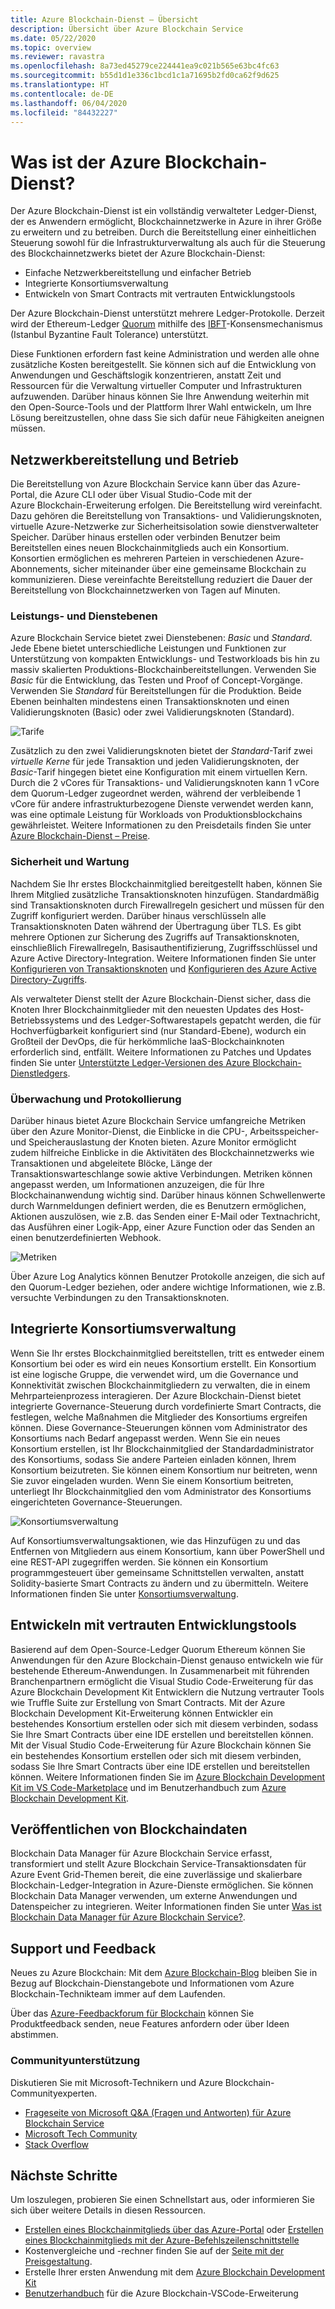 ```yaml
---
title: Azure Blockchain-Dienst – Übersicht
description: Übersicht über Azure Blockchain Service
ms.date: 05/22/2020
ms.topic: overview
ms.reviewer: ravastra
ms.openlocfilehash: 8a73ed45279ce224441ea9c021b565e63bc4fc63
ms.sourcegitcommit: b55d1d1e336c1bcd1c1a71695b2fd0ca62f9d625
ms.translationtype: HT
ms.contentlocale: de-DE
ms.lasthandoff: 06/04/2020
ms.locfileid: "84432227"
---
```

# <a name="what-is-azure-blockchain-service"></a>Was ist der Azure Blockchain-Dienst?

Der Azure Blockchain-Dienst ist ein vollständig verwalteter Ledger-Dienst, der es Anwendern ermöglicht, Blockchainnetzwerke in Azure in ihrer Größe zu erweitern und zu betreiben. Durch die Bereitstellung einer einheitlichen Steuerung sowohl für die Infrastrukturverwaltung als auch für die Steuerung des Blockchainnetzwerks bietet der Azure Blockchain-Dienst:

* Einfache Netzwerkbereitstellung und einfacher Betrieb
* Integrierte Konsortiumsverwaltung
* Entwickeln von Smart Contracts mit vertrauten Entwicklungstools

Der Azure Blockchain-Dienst unterstützt mehrere Ledger-Protokolle. Derzeit wird der Ethereum-Ledger [Quorum](https://www.goquorum.com/) mithilfe des [IBFT](https://github.com/jpmorganchase/quorum/wiki/Quorum-Consensus)-Konsensmechanismus (Istanbul Byzantine Fault Tolerance) unterstützt.

Diese Funktionen erfordern fast keine Administration und werden alle ohne zusätzliche Kosten bereitgestellt. Sie können sich auf die Entwicklung von Anwendungen und Geschäftslogik konzentrieren, anstatt Zeit und Ressourcen für die Verwaltung virtueller Computer und Infrastrukturen aufzuwenden. Darüber hinaus können Sie Ihre Anwendung weiterhin mit den Open-Source-Tools und der Plattform Ihrer Wahl entwickeln, um Ihre Lösung bereitzustellen, ohne dass Sie sich dafür neue Fähigkeiten aneignen müssen.

## <a name="network-deployment-and-operations"></a>Netzwerkbereitstellung und Betrieb

Die Bereitstellung von Azure Blockchain Service kann über das Azure-Portal, die Azure CLI oder über Visual Studio-Code mit der Azure Blockchain-Erweiterung erfolgen. Die Bereitstellung wird vereinfacht. Dazu gehören die Bereitstellung von Transaktions- und Validierungsknoten, virtuelle Azure-Netzwerke zur Sicherheitsisolation sowie dienstverwalteter Speicher.  Darüber hinaus erstellen oder verbinden Benutzer beim Bereitstellen eines neuen Blockchainmitglieds auch ein Konsortium.  Konsortien ermöglichen es mehreren Parteien in verschiedenen Azure-Abonnements, sicher miteinander über eine gemeinsame Blockchain zu kommunizieren.  Diese vereinfachte Bereitstellung reduziert die Dauer der Bereitstellung von Blockchainnetzwerken von Tagen auf Minuten.

### <a name="performance-and-service-tiers"></a>Leistungs- und Dienstebenen

Azure Blockchain Service bietet zwei Dienstebenen: *Basic* und *Standard*. Jede Ebene bietet unterschiedliche Leistungen und Funktionen zur Unterstützung von kompakten Entwicklungs- und Testworkloads bis hin zu massiv skalierten Produktions-Blockchainbereitstellungen. Verwenden Sie *Basic* für die Entwicklung, das Testen und Proof of Concept-Vorgänge. Verwenden Sie *Standard* für Bereitstellungen für die Produktion. Beide Ebenen beinhalten mindestens einen Transaktionsknoten und einen Validierungsknoten (Basic) oder zwei Validierungsknoten (Standard). 

![Tarife](./media/overview/pricing-tiers.png)

Zusätzlich zu den zwei Validierungsknoten bietet der *Standard*-Tarif zwei *virtuelle Kerne* für jede Transaktion und jeden Validierungsknoten, der *Basic*-Tarif hingegen bietet eine Konfiguration mit einem virtuellen Kern.  Durch die 2 vCores für Transaktions- und Validierungsknoten kann 1 vCore dem Quorum-Ledger zugeordnet werden, während der verbleibende 1 vCore für andere infrastrukturbezogene Dienste verwendet werden kann, was eine optimale Leistung für Workloads von Produktionsblockchains gewährleistet. Weitere Informationen zu den Preisdetails finden Sie unter [Azure Blockchain-Dienst – Preise](https://azure.microsoft.com/pricing/details/blockchain-service).

### <a name="security-and-maintenance"></a>Sicherheit und Wartung

Nachdem Sie Ihr erstes Blockchainmitglied bereitgestellt haben, können Sie Ihrem Mitglied zusätzliche Transaktionsknoten hinzufügen.  Standardmäßig sind Transaktionsknoten durch Firewallregeln gesichert und müssen für den Zugriff konfiguriert werden.  Darüber hinaus verschlüsseln alle Transaktionsknoten Daten während der Übertragung über TLS.  Es gibt mehrere Optionen zur Sicherung des Zugriffs auf Transaktionsknoten, einschließlich Firewallregeln, Basisauthentifizierung, Zugriffsschlüssel und Azure Active Directory-Integration. Weitere Informationen finden Sie unter [Konfigurieren von Transaktionsknoten](configure-transaction-nodes.md) und [Konfigurieren des Azure Active Directory-Zugriffs](configure-aad.md).

Als verwalteter Dienst stellt der Azure Blockchain-Dienst sicher, dass die Knoten Ihrer Blockchainmitglieder mit den neuesten Updates des Host-Betriebssystems und des Ledger-Softwarestapels gepatcht werden, die für Hochverfügbarkeit konfiguriert sind (nur Standard-Ebene), wodurch ein Großteil der DevOps, die für herkömmliche IaaS-Blockchainknoten erforderlich sind, entfällt.  Weitere Informationen zu Patches und Updates finden Sie unter [Unterstützte Ledger-Versionen des Azure Blockchain-Dienstledgers](ledger-versions.md).

### <a name="monitoring-and-logging"></a>Überwachung und Protokollierung

Darüber hinaus bietet Azure Blockchain Service umfangreiche Metriken über den Azure Monitor-Dienst, die Einblicke in die CPU-, Arbeitsspeicher- und Speicherauslastung der Knoten bieten.  Azure Monitor ermöglicht zudem hilfreiche Einblicke in die Aktivitäten des Blockchainnetzwerks wie Transaktionen und abgeleitete Blöcke, Länge der Transaktionswarteschlange sowie aktive Verbindungen.  Metriken können angepasst werden, um Informationen anzuzeigen, die für Ihre Blockchainanwendung wichtig sind.  Darüber hinaus können Schwellenwerte durch Warnmeldungen definiert werden, die es Benutzern ermöglichen, Aktionen auszulösen, wie z.B. das Senden einer E-Mail oder Textnachricht, das Ausführen einer Logik-App, einer Azure Function oder das Senden an einen benutzerdefinierten Webhook.

![Metriken](./media/overview/metrics.png)

Über Azure Log Analytics können Benutzer Protokolle anzeigen, die sich auf den Quorum-Ledger beziehen, oder andere wichtige Informationen, wie z.B. versuchte Verbindungen zu den Transaktionsknoten.

## <a name="built-in-consortium-management"></a>Integrierte Konsortiumsverwaltung

Wenn Sie Ihr erstes Blockchainmitglied bereitstellen, tritt es entweder einem Konsortium bei oder es wird ein neues Konsortium erstellt.  Ein Konsortium ist eine logische Gruppe, die verwendet wird, um die Governance und Konnektivität zwischen Blockchainmitgliedern zu verwalten, die in einem Mehrparteienprozess interagieren.  Der Azure Blockchain-Dienst bietet integrierte Governance-Steuerung durch vordefinierte Smart Contracts, die festlegen, welche Maßnahmen die Mitglieder des Konsortiums ergreifen können.  Diese Governance-Steuerungen können vom Administrator des Konsortiums nach Bedarf angepasst werden. Wenn Sie ein neues Konsortium erstellen, ist Ihr Blockchainmitglied der Standardadministrator des Konsortiums, sodass Sie andere Parteien einladen können, Ihrem Konsortium beizutreten.  Sie können einem Konsortium nur beitreten, wenn Sie zuvor eingeladen wurden.  Wenn Sie einem Konsortium beitreten, unterliegt Ihr Blockchainmitglied den vom Administrator des Konsortiums eingerichteten Governance-Steuerungen.

![Konsortiumsverwaltung](./media/overview/consortium.png)

Auf Konsortiumsverwaltungsaktionen, wie das Hinzufügen zu und das Entfernen von Mitgliedern aus einem Konsortium, kann über PowerShell und eine REST-API zugegriffen werden. Sie können ein Konsortium programmgesteuert über gemeinsame Schnittstellen verwalten, anstatt Solidity-basierte Smart Contracts zu ändern und zu übermitteln. Weitere Informationen finden Sie unter [Konsortiumsverwaltung](consortium.md).

## <a name="develop-using-familiar-development-tools"></a>Entwickeln mit vertrauten Entwicklungstools

Basierend auf dem Open-Source-Ledger Quorum Ethereum können Sie Anwendungen für den Azure Blockchain-Dienst genauso entwickeln wie für bestehende Ethereum-Anwendungen. In Zusammenarbeit mit führenden Branchenpartnern ermöglicht die Visual Studio Code-Erweiterung für das Azure Blockchain Development Kit Entwicklern die Nutzung vertrauter Tools wie Truffle Suite zur Erstellung von Smart Contracts. Mit der Azure Blockchain Development Kit-Erweiterung können Entwickler ein bestehendes Konsortium erstellen oder sich mit diesem verbinden, sodass Sie Ihre Smart Contracts über eine IDE erstellen und bereitstellen können. Mit der Visual Studio Code-Erweiterung für Azure Blockchain können Sie ein bestehendes Konsortium erstellen oder sich mit diesem verbinden, sodass Sie Ihre Smart Contracts über eine IDE erstellen und bereitstellen können. Weitere Informationen finden Sie im [Azure Blockchain Development Kit im VS Code-Marketplace](https://aka.ms/vscodebcextension) und im Benutzerhandbuch zum [Azure Blockchain Development Kit](https://aka.ms/vscodebcextensionwiki).

## <a name="publish-blockchain-data"></a>Veröffentlichen von Blockchaindaten

Blockchain Data Manager für Azure Blockchain Service erfasst, transformiert und stellt Azure Blockchain Service-Transaktionsdaten für Azure Event Grid-Themen bereit, die eine zuverlässige und skalierbare Blockchain-Ledger-Integration in Azure-Dienste ermöglichen. Sie können Blockchain Data Manager verwenden, um externe Anwendungen und Datenspeicher zu integrieren. Weiter Informationen finden Sie unter [Was ist Blockchain Data Manager für Azure Blockchain Service?](data-manager.md).

## <a name="support-and-feedback"></a>Support und Feedback

Neues zu Azure Blockchain: Mit dem [Azure Blockchain-Blog](https://azure.microsoft.com/blog/topics/blockchain/) bleiben Sie in Bezug auf Blockchain-Dienstangebote und Informationen vom Azure Blockchain-Technikteam immer auf dem Laufenden.

Über das [Azure-Feedbackforum für Blockchain](https://aka.ms/blockchainuservoice) können Sie Produktfeedback senden, neue Features anfordern oder über Ideen abstimmen.

### <a name="community-support"></a>Communityunterstützung

Diskutieren Sie mit Microsoft-Technikern und Azure Blockchain-Communityexperten.

* [Frageseite von Microsoft Q&A (Fragen und Antworten) für Azure Blockchain Service](https://docs.microsoft.com/answers/topics/azure-blockchain-service.html)
* [Microsoft Tech Community](https://techcommunity.microsoft.com/t5/Blockchain/bd-p/AzureBlockchain)
* [Stack Overflow](https://stackoverflow.com/questions/tagged/AzureBlockchainService)

## <a name="next-steps"></a>Nächste Schritte

Um loszulegen, probieren Sie einen Schnellstart aus, oder informieren Sie sich über weitere Details in diesen Ressourcen.
* [Erstellen eines Blockchainmitglieds über das Azure-Portal](create-member.md) oder [Erstellen eines Blockchainmitglieds mit der Azure-Befehlszeilenschnittstelle](create-member-cli.md)
* Kostenvergleiche und -rechner finden Sie auf der [Seite mit der Preisgestaltung](https://azure.microsoft.com/pricing/details/blockchain-service).
* Erstelle Ihrer ersten Anwendung mit dem [Azure Blockchain Development Kit](https://github.com/Azure-Samples/blockchain-devkit)
* [Benutzerhandbuch](https://github.com/Microsoft/vscode-azure-blockchain-ethereum/wiki) für die Azure Blockchain-VSCode-Erweiterung

